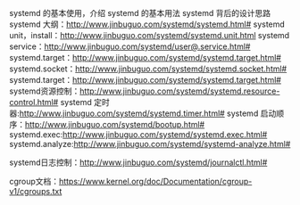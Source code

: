 systemd 的基本使用，介绍 systemd 的基本用法
systemd 背后的设计思路
systemd 大纲：http://www.jinbuguo.com/systemd/systemd.html#
systemd unit，install：http://www.jinbuguo.com/systemd/systemd.unit.html
systemd service：http://www.jinbuguo.com/systemd/user@.service.html#
systemd.target：http://www.jinbuguo.com/systemd/systemd.target.html#
systemd.socket：http://www.jinbuguo.com/systemd/systemd.socket.html#
systemd.target：http://www.jinbuguo.com/systemd/systemd.target.html#
systemd资源控制：http://www.jinbuguo.com/systemd/systemd.resource-control.html#
systemd 定时器:http://www.jinbuguo.com/systemd/systemd.timer.html#
systemd 启动顺序：http://www.jinbuguo.com/systemd/bootup.html#
systemd.exec:http://www.jinbuguo.com/systemd/systemd.exec.html#
systemd.analyze:http://www.jinbuguo.com/systemd/systemd-analyze.html#

systemd日志控制：http://www.jinbuguo.com/systemd/journalctl.html#

cgroup文档：https://www.kernel.org/doc/Documentation/cgroup-v1/cgroups.txt





